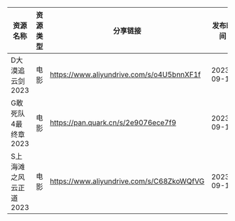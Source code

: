 | 资源名称          | 资源类型 | 分享链接                                      | 发布时间       |
| ------------- | ---- | ----------------------------------------- | ---------- |
| D大漠追云剑2023    | 电影   | https://www.aliyundrive.com/s/o4U5bnnXF1f | 2023-09-19 |
| G敢死队4最终章2023  | 电影   | https://pan.quark.cn/s/2e9076ece7f9       | 2023-09-19 |
| S上海滩之风云正道2023 | 电影   | https://www.aliyundrive.com/s/C68ZkoWQfVG | 2023-09-19 |
